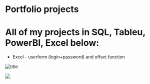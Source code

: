 # Portfolio projects
# All of my projects in SQL, Tableu, PowerBI, Excel below:
* Excel - userform (login+password) and offset function


![](/Portfolio/visuals/excel/userform+offset1.png?raw=true "title")

![](https://github.com/Ciachula/Portfolio/visuals/excel/userform+offset1.png)


